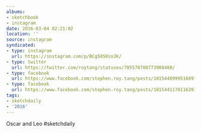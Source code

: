```yaml
---
albums:
- sketchbook
- instagram
date: 2016-03-04 02:21:02
location: ''
source: instagram
syndicated:
- type: instagram
  url: https://instagram.com/p/BCg58SKsoJK/
- type: twitter
  url: https://twitter.com/roytang/statuses/705578780773908480/
- type: facebook
  url: https://www.facebook.com/stephen.roy.tang/posts/10154409995168912:1
- type: facebook
  url: https://www.facebook.com/stephen.roy.tang/posts/10154411781163912
tags:
- sketchdaily
- '2016'
---
```


Oscar and Leo #sketchdaily